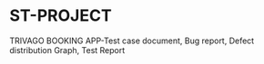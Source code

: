 # ST-PROJECT
TRIVAGO BOOKING APP-Test case document, Bug report, Defect distribution Graph, Test Report
